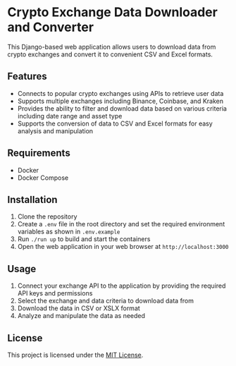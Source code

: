 # Crypto Exchange Data Downloader and Converter

This Django-based web application allows users to download data from crypto exchanges and convert it to convenient CSV and Excel formats.

## Features
- Connects to popular crypto exchanges using APIs to retrieve user data
- Supports multiple exchanges including Binance, Coinbase, and Kraken
- Provides the ability to filter and download data based on various criteria including date range and asset type
- Supports the conversion of data to CSV and Excel formats for easy analysis and manipulation

## Requirements
- Docker
- Docker Compose

## Installation
1. Clone the repository
2. Create a `.env` file in the root directory and set the required environment variables as shown in `.env.example`
3. Run `./run up` to build and start the containers
4. Open the web application in your web browser at `http://localhost:3000`

## Usage
1. Connect your exchange API to the application by providing the required API keys and permissions
2. Select the exchange and data criteria to download data from
3. Download the data in CSV or XSLX format
4. Analyze and manipulate the data as needed

## License
This project is licensed under the [MIT License](https://opensource.org/licenses/MIT).
